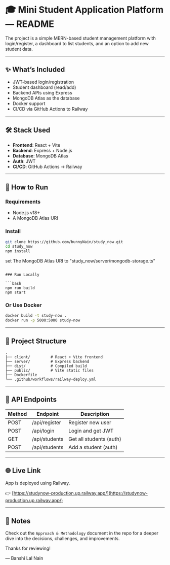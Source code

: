 # 🎓 Mini Student Application Platform — README

The project is a simple MERN-based student management platform with login/register, a dashboard to list students, and an option to add new student data.

---

## ✨ What’s Included

* JWT-based login/registration
* Student dashboard (read/add)
* Backend APIs using Express
* MongoDB Atlas as the database
* Docker support
* CI/CD via GitHub Actions to Railway

---

## 🛠 Stack Used

* **Frontend**: React + Vite
* **Backend**: Express + Node.js
* **Database**: MongoDB Atlas
* **Auth**: JWT
* **CI/CD**: GitHub Actions → Railway

---

## 🚀 How to Run

### Requirements

* Node.js v18+
* A MongoDB Atlas URI

### Install

```bash
git clone https://github.com/bunnyNain/study_now.git
cd study_now
npm install
```

set The MongoDB Atlas URI to "study_now/server/mongodb-storage.ts"

```

### Run Locally

```bash
npm run build
npm start
```

### Or Use Docker

```bash
docker build -t study-now .
docker run -p 5000:5000 study-now
```

---

## 📁 Project Structure

```
.
├── client/         # React + Vite frontend
├── server/         # Express backend
├── dist/           # Compiled build
├── public/         # Vite static files
├── Dockerfile
└── .github/workflows/railway-deploy.yml
```

---

## 🔐 API Endpoints

| Method | Endpoint      | Description             |
| ------ | ------------- | ----------------------- |
| POST   | /api/register | Register new user       |
| POST   | /api/login    | Login and get JWT       |
| GET    | /api/students | Get all students (auth) |
| POST   | /api/students | Add a student (auth)    |

---

## 🌐 Live Link

App is deployed using Railway.

👉 [https://studynow-production.up.railway.app/](https://studynow-production.up.railway.app/)

---

## 📄 Notes

Check out the `Approach & Methodology` document in the repo for a deeper dive into the decisions, challenges, and improvements.

Thanks for reviewing!

— Banshi Lal Nain
